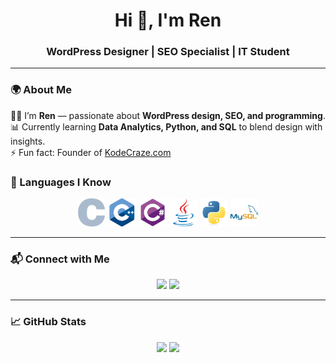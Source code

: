 <h1 align="center">Hi 👋, I'm Ren</h1>
<h3 align="center">WordPress Designer | SEO Specialist | IT Student</h3>

---

### 🌍 About Me  
👩‍💻 I’m **Ren** — passionate about **WordPress design, SEO, and programming**.  
📊 Currently learning **Data Analytics, Python, and SQL** to blend design with insights.  
⚡ Fun fact: Founder of [KodeCraze.com](https://kodecraze.com/)  

### 🚀 Languages I Know  
<div align="center">
  <img src="https://raw.githubusercontent.com/devicons/devicon/master/icons/c/c-original.svg" alt="c" width="45" height="45"/>
  <img src="https://raw.githubusercontent.com/devicons/devicon/master/icons/cplusplus/cplusplus-original.svg" alt="cplusplus" width="45" height="45"/>
  <img src="https://raw.githubusercontent.com/devicons/devicon/master/icons/csharp/csharp-original.svg" alt="csharp" width="45" height="45"/>
  <img src="https://raw.githubusercontent.com/devicons/devicon/master/icons/java/java-original.svg" alt="java" width="45" height="45"/>
  <img src="https://raw.githubusercontent.com/devicons/devicon/master/icons/python/python-original.svg" alt="python" width="45" height="45"/>
  <img src="https://raw.githubusercontent.com/devicons/devicon/master/icons/mysql/mysql-original-wordmark.svg" alt="mysql" width="45" height="45"/>
</div>

---

### 📬 Connect with Me  
<p align="center">
  <a href="mailto:rblenon18@gmail.com"><img src="https://img.shields.io/badge/Email-D14836?style=for-the-badge&logo=gmail&logoColor=white" /></a>
  <a href="https://www.linkedin.com/in/renielyn-lenon-237449376/"><img src="https://img.shields.io/badge/LinkedIn-0077B5?style=for-the-badge&logo=linkedin&logoColor=white" /></a>
</p>

---

### 📈 GitHub Stats  
<div align="center">
  <img src="https://streak-stats.demolab.com?user=renielyn&theme=dracula&hide_border=true&border_radius=5" height="150" />
  <img src="https://github-readme-stats.vercel.app/api?username=renielyn&show_icons=true&theme=dracula&hide_border=true" height="150" />
</div>
